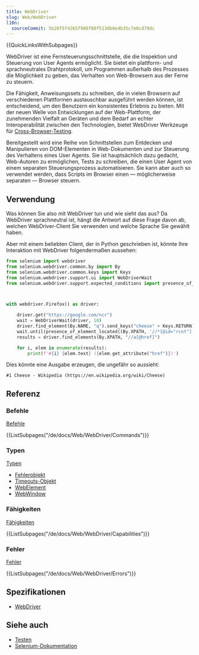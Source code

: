 ```yaml
---
title: WebDriver
slug: Web/WebDriver
l10n:
  sourceCommit: 5b20f5f4265f988f80f513db0e4b35c7e0cd70dc
---
```


{{QuickLinksWithSubpages}}

WebDriver ist eine Fernsteuerungsschnittstelle, die die Inspektion und Steuerung von User Agents ermöglicht. Sie bietet ein plattform- und sprachneutrales Drahtprotokoll, um Programmen außerhalb des Prozesses die Möglichkeit zu geben, das Verhalten von Web-Browsern aus der Ferne zu steuern.

Die Fähigkeit, Anweisungssets zu schreiben, die in vielen Browsern auf verschiedenen Plattformen austauschbar ausgeführt werden können, ist entscheidend, um den Benutzern ein konsistentes Erlebnis zu bieten. Mit der neuen Welle von Entwicklungen auf der Web-Plattform, der zunehmenden Vielfalt an Geräten und dem Bedarf an echter Interoperabilität zwischen den Technologien, bietet WebDriver Werkzeuge für [Cross-Browser-Testing](/de/docs/Learn_web_development/Extensions/Testing/Introduction).

Bereitgestellt wird eine Reihe von Schnittstellen zum Entdecken und Manipulieren von DOM-Elementen in Web-Dokumenten und zur Steuerung des Verhaltens eines User Agents. Sie ist hauptsächlich dazu gedacht, Web-Autoren zu ermöglichen, Tests zu schreiben, die einen User Agent von einem separaten Steuerungsprozess automatisieren. Sie kann aber auch so verwendet werden, dass Scripts im Browser einen — möglicherweise separaten — Browser steuern.

## Verwendung

Was können Sie also mit WebDriver tun und wie sieht das aus? Da WebDriver sprachneutral ist, hängt die Antwort auf diese Frage davon ab, welchen WebDriver-Client Sie verwenden und welche Sprache Sie gewählt haben.

Aber mit einem beliebten Client, der in Python geschrieben ist, könnte Ihre Interaktion mit WebDriver folgendermaßen aussehen:

```python
from selenium import webdriver
from selenium.webdriver.common.by import By
from selenium.webdriver.common.keys import Keys
from selenium.webdriver.support.ui import WebDriverWait
from selenium.webdriver.support.expected_conditions import presence_of_element_located



with webdriver.Firefox() as driver:

    driver.get("https://google.com/ncr")
    wait = WebDriverWait(driver, 10)
    driver.find_element(By.NAME, "q").send_keys("cheese" + Keys.RETURN)
    wait.until(presence_of_element_located((By.XPATH, '//*[@id="rcnt"]')))
    results = driver.find_elements(By.XPATH, "//a[@href]")

    for i, elem in enumerate(results):
        print(f'#{i} {elem.text} ({elem.get_attribute("href")})')
```

Dies könnte eine Ausgabe erzeugen, die ungefähr so aussieht:

```plain
#1 Cheese - Wikipedia (https://en.wikipedia.org/wiki/Cheese)
```

## Referenz

### Befehle

[Befehle](/de/docs/Web/WebDriver/Commands)

{{ListSubpages("/de/docs/Web/WebDriver/Commands")}}

### Typen

[Typen](/de/docs/Web/WebDriver/Types)

- [Fehlerobjekt](/de/docs/Web/WebDriver/Errors#payload)
- [Timeouts-Objekt](/de/docs/Web/WebDriver/Timeouts)
- [WebElement](/de/docs/Web/WebDriver/WebElement)
- [WebWindow](/de/docs/Web/WebDriver/WebWindow)

### Fähigkeiten

[Fähigkeiten](/de/docs/Web/WebDriver/Capabilities)

{{ListSubpages("/de/docs/Web/WebDriver/Capabilities")}}

### Fehler

[Fehler](/de/docs/Web/WebDriver/Errors)

{{ListSubpages("/de/docs/Web/WebDriver/Errors")}}

## Spezifikationen

- [WebDriver](https://w3c.github.io/webdriver/)

## Siehe auch

- [Testen](/de/docs/Learn_web_development/Extensions/Testing)
- [Selenium-Dokumentation](https://www.selenium.dev/documentation/)
